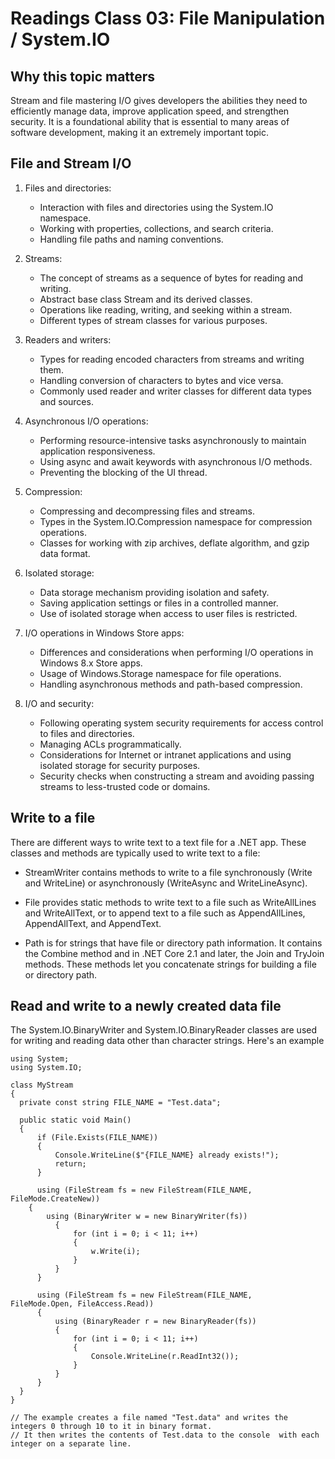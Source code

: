 # Readings Class 03: File Manipulation / System.IO

## Why this topic matters

Stream and file mastering I/O gives developers the abilities they need to efficiently manage data, improve application speed, and strengthen security. It is a foundational ability that is essential to many areas of software development, making it an extremely important topic.

## File and Stream I/O

1. Files and directories:

   - Interaction with files and directories using the System.IO namespace.
   - Working with properties, collections, and search criteria.
   - Handling file paths and naming conventions.

2. Streams:

   - The concept of streams as a sequence of bytes for reading and writing.
   - Abstract base class Stream and its derived classes.
   - Operations like reading, writing, and seeking within a stream.
   - Different types of stream classes for various purposes.

3. Readers and writers:

   - Types for reading encoded characters from streams and writing them.
   - Handling conversion of characters to bytes and vice versa.
   - Commonly used reader and writer classes for different data types and sources.

4. Asynchronous I/O operations:

   - Performing resource-intensive tasks asynchronously to maintain application responsiveness.
   - Using async and await keywords with asynchronous I/O methods.
   - Preventing the blocking of the UI thread.

5. Compression:

   - Compressing and decompressing files and streams.
   - Types in the System.IO.Compression namespace for compression operations.
   - Classes for working with zip archives, deflate algorithm, and gzip data format.

6. Isolated storage:

   - Data storage mechanism providing isolation and safety.
   - Saving application settings or files in a controlled manner.
   - Use of isolated storage when access to user files is restricted.

7. I/O operations in Windows Store apps:

   - Differences and considerations when performing I/O operations in Windows 8.x Store apps.
   - Usage of Windows.Storage namespace for file operations.
   - Handling asynchronous methods and path-based compression.

8. I/O and security:

   - Following operating system security requirements for access control to files and directories.
   - Managing ACLs programmatically.
   - Considerations for Internet or intranet applications and using isolated storage for security purposes.
   - Security checks when constructing a stream and avoiding passing streams to less-trusted code or domains.

## Write to a file

There are different ways to write text to a text file for a .NET app. These classes and methods are typically used to write text to a file:

- StreamWriter contains methods to write to a file synchronously (Write and WriteLine) or asynchronously (WriteAsync and WriteLineAsync).

- File provides static methods to write text to a file such as WriteAllLines and WriteAllText, or to append text to a file such as AppendAllLines, AppendAllText, and AppendText.

- Path is for strings that have file or directory path information. It contains the Combine method and in .NET Core 2.1 and later, the Join and TryJoin methods. These methods let you concatenate strings for building a file or directory path.

## Read and write to a newly created data file

The System.IO.BinaryWriter and System.IO.BinaryReader classes are used for writing and reading data other than character strings. Here's an example

    using System;
    using System.IO;

    class MyStream
    {
      private const string FILE_NAME = "Test.data";

      public static void Main()
      {
          if (File.Exists(FILE_NAME))
          {
              Console.WriteLine($"{FILE_NAME} already exists!");
              return;
          }

          using (FileStream fs = new FileStream(FILE_NAME, FileMode.CreateNew))
        {
            using (BinaryWriter w = new BinaryWriter(fs))
              {
                  for (int i = 0; i < 11; i++)
                  {
                      w.Write(i);
                  }
              }
          }

          using (FileStream fs = new FileStream(FILE_NAME,   FileMode.Open, FileAccess.Read))
          {
              using (BinaryReader r = new BinaryReader(fs))
              {
                  for (int i = 0; i < 11; i++)
                  {
                      Console.WriteLine(r.ReadInt32());
                  }
              }
          }
      }
    }

    // The example creates a file named "Test.data" and writes the integers 0 through 10 to it in binary format.
    // It then writes the contents of Test.data to the console  with each integer on a separate line.
